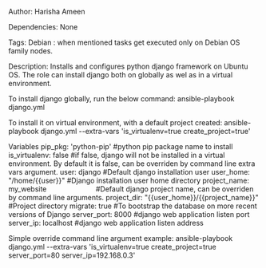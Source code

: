 
Author:
Harisha Ameen

Dependencies:
None

Tags:
Debian : when mentioned tasks get executed only on Debian OS family nodes.

Description:
Installs and configures python django framework on Ubuntu OS. The role can install django both on globally as wel as in a virtual environment.

To install django globally, run the below command:
ansible-playbook django.yml

To install it on virtual environment, with a default project created:
ansible-playbook django.yml --extra-vars 'is_virtualenv=true create_project=true'

Variables
pip_pkg: 'python-pip' #python pip package name to install
is_virtualenv: false  #if false, django will not be installed in a virtual environment. By default it is false, can be overriden by command line extra vars argument.
user: django          #Default django installation user
user_home: "/home/{{user}}" #Django installation user home directory
project_name: my_website                         #Default django project name, can be overriden by command line arguments.
project_dir: "{{user_home}}/{{project_name}}"    #Project directory
migrate: true                                    #To bootstrap the database on more recent versions of Django
server_port: 8000                                #django web application listen port
server_ip: localhost                             #django web application listen address

Simple override command line argument example:
ansible-playbook django.yml --extra-vars 'is_virtualenv=true create_project=true server_port=80 server_ip=192.168.0.3'
